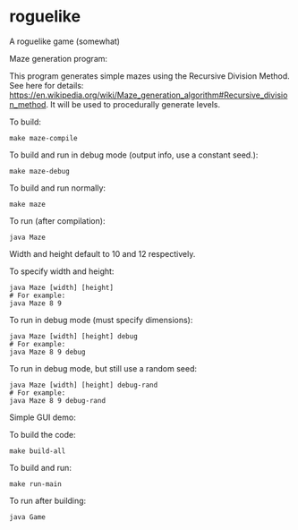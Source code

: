 # roguelike
A roguelike game (somewhat)

Maze generation program:

This program generates simple mazes using the Recursive Division Method. See here for details: https://en.wikipedia.org/wiki/Maze_generation_algorithm#Recursive_division_method. It will be used to procedurally generate levels.

To build:

`make maze-compile`

To build and run in debug mode (output info, use a constant seed.):

`make maze-debug`

To build and run normally:

`make maze`

To run (after compilation):

`java Maze`

Width and height default to 10 and 12 respectively.

To specify width and height:

```
java Maze [width] [height]
# For example:
java Maze 8 9
```

To run in debug mode (must specify dimensions):

```
java Maze [width] [height] debug
# For example:
java Maze 8 9 debug
```


To run in debug mode, but still use a random seed:

```
java Maze [width] [height] debug-rand
# For example:
java Maze 8 9 debug-rand
```

Simple GUI demo:

To build the code:

`make build-all`

To build and run:

`make run-main`

To run after building:

`java Game`
